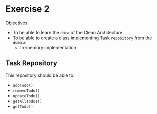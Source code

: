 Exercise 2
==========

Objectives:
- To be able to learn the `data` of the Clean Architecture
- To be able to create a class implementing Task `repository` from the `domain`
    - In-memory implementation

Task Repository
---------------
This repository should be able to:
- `addTodo()`
- `removeTodo()`
- `updateTodo()`
- `getAllTodos()`
- `getTodo()`